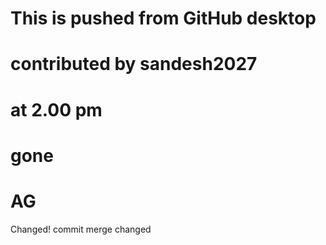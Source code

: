 
# This is pushed from GitHub desktop
# contributed by sandesh2027
# at 2.00 pm
gone
=======
# AG
Changed!
commit merge
changed
